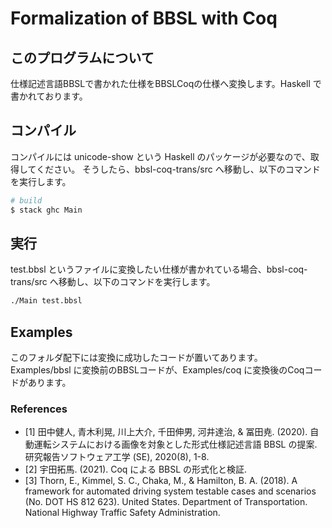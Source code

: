 # Formalization of BBSL with Coq


## このプログラムについて

仕様記述言語BBSLで書かれた仕様をBBSLCoqの仕様へ変換します。Haskell で書かれております。


## コンパイル

コンパイルには unicode-show という Haskell のパッケージが必要なので、取得してください。
そうしたら、bbsl-coq-trans/src へ移動し、以下のコマンドを実行します。
```bash
# build
$ stack ghc Main
```

## 実行
test.bbsl というファイルに変換したい仕様が書かれている場合、bbsl-coq-trans/src へ移動し、以下のコマンドを実行します。

```bash
./Main test.bbsl
```

## Examples

このフォルダ配下には変換に成功したコードが置いてあります。
Examples/bbsl に変換前のBBSLコードが、Examples/coq に変換後のCoqコードがあります。



### References

- [1] 田中健人, 青木利晃, 川上大介, 千田伸男, 河井達治, & 冨田尭. (2020). 自動運転システムにおける画像を対象とした形式仕様記述言語 BBSL の提案. 研究報告ソフトウェア工学 (SE), 2020(8), 1-8.
- [2] 宇田拓馬. (2021). Coq による BBSL の形式化と検証.
- [3] Thorn, E., Kimmel, S. C., Chaka, M., & Hamilton, B. A. (2018). A framework for automated driving system testable cases and scenarios (No. DOT HS 812 623). United States. Department of Transportation. National Highway Traffic Safety Administration.

